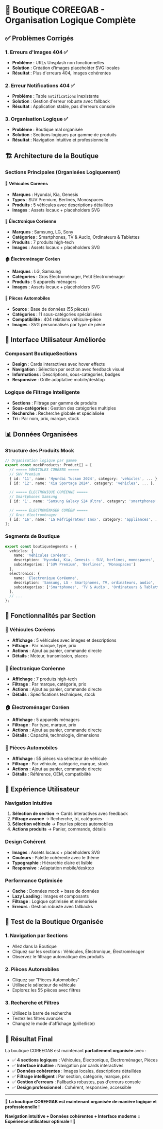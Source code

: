 # 🎯 Boutique COREEGAB - Organisation Logique Complète

## ✅ **Problèmes Corrigés**

### 1. **Erreurs d'Images 404** ✅
- **Problème** : URLs Unsplash non fonctionnelles
- **Solution** : Création d'images placeholder SVG locales
- **Résultat** : Plus d'erreurs 404, images cohérentes

### 2. **Erreur Notifications 404** ✅
- **Problème** : Table `notifications` inexistante
- **Solution** : Gestion d'erreur robuste avec fallback
- **Résultat** : Application stable, pas d'erreurs console

### 3. **Organisation Logique** ✅
- **Problème** : Boutique mal organisée
- **Solution** : Sections logiques par gamme de produits
- **Résultat** : Navigation intuitive et professionnelle

## 🏗️ **Architecture de la Boutique**

### **Sections Principales (Organisées Logiquement)**

#### 🚗 **Véhicules Coréens**
- **Marques** : Hyundai, Kia, Genesis
- **Types** : SUV Premium, Berlines, Monospaces
- **Produits** : 5 véhicules avec descriptions détaillées
- **Images** : Assets locaux + placeholders SVG

#### 📱 **Électronique Coréenne**
- **Marques** : Samsung, LG, Sony
- **Catégories** : Smartphones, TV & Audio, Ordinateurs & Tablettes
- **Produits** : 7 produits high-tech
- **Images** : Assets locaux + placeholders SVG

#### 🏠 **Électroménager Coréen**
- **Marques** : LG, Samsung
- **Catégories** : Gros Électroménager, Petit Électroménager
- **Produits** : 5 appareils ménagers
- **Images** : Assets locaux + placeholders SVG

#### 🔧 **Pièces Automobiles**
- **Source** : Base de données (55 pièces)
- **Catégories** : 11 sous-catégories spécialisées
- **Compatibilité** : 404 relations véhicule-pièce
- **Images** : SVG personnalisés par type de pièce

## 🎨 **Interface Utilisateur Améliorée**

### **Composant BoutiqueSections**
- **Design** : Cards interactives avec hover effects
- **Navigation** : Sélection par section avec feedback visuel
- **Informations** : Descriptions, sous-catégories, badges
- **Responsive** : Grille adaptative mobile/desktop

### **Logique de Filtrage Intelligente**
- **Sections** : Filtrage par gamme de produits
- **Sous-catégories** : Gestion des catégories multiples
- **Recherche** : Recherche globale et spécialisée
- **Tri** : Par nom, prix, marque, stock

## 📊 **Données Organisées**

### **Structure des Produits Mock**
```typescript
// Organisation logique par gamme
export const mockProducts: Product[] = [
  // ===== VÉHICULES CORÉENS =====
  // SUV Premium
  { id: '11', name: 'Hyundai Tucson 2024', category: 'vehicles', ... },
  { id: '12', name: 'Kia Sportage 2024', category: 'vehicles', ... },
  
  // ===== ÉLECTRONIQUE CORÉENNE =====
  // Smartphones Samsung
  { id: '1', name: 'Samsung Galaxy S24 Ultra', category: 'smartphones', ... },
  
  // ===== ÉLECTROMÉNAGER CORÉEN =====
  // Gros électroménager
  { id: '16', name: 'LG Réfrigérateur Inox', category: 'appliances', ... },
];
```

### **Segments de Boutique**
```typescript
export const boutiqueSegments = {
  vehicles: {
    name: 'Véhicules Coréens',
    description: 'Hyundai, Kia, Genesis - SUV, berlines, monospaces',
    subcategories: ['SUV Premium', 'Berlines', 'Monospaces']
  },
  electronics: {
    name: 'Électronique Coréenne',
    description: 'Samsung, LG - Smartphones, TV, ordinateurs, audio',
    subcategories: ['Smartphones', 'TV & Audio', 'Ordinateurs & Tablettes']
  },
  // ...
};
```

## 🎯 **Fonctionnalités par Section**

### **🚗 Véhicules Coréens**
- **Affichage** : 5 véhicules avec images et descriptions
- **Filtrage** : Par marque, type, prix
- **Actions** : Ajout au panier, commande directe
- **Détails** : Moteur, transmission, places

### **📱 Électronique Coréenne**
- **Affichage** : 7 produits high-tech
- **Filtrage** : Par marque, catégorie, prix
- **Actions** : Ajout au panier, commande directe
- **Détails** : Spécifications techniques, stock

### **🏠 Électroménager Coréen**
- **Affichage** : 5 appareils ménagers
- **Filtrage** : Par type, marque, prix
- **Actions** : Ajout au panier, commande directe
- **Détails** : Capacité, technologie, dimensions

### **🔧 Pièces Automobiles**
- **Affichage** : 55 pièces via sélecteur de véhicule
- **Filtrage** : Par véhicule, catégorie, marque, stock
- **Actions** : Ajout au panier, commande directe
- **Détails** : Référence, OEM, compatibilité

## 🚀 **Expérience Utilisateur**

### **Navigation Intuitive**
1. **Sélection de section** → Cards interactives avec feedback
2. **Filtrage avancé** → Recherche, tri, catégories
3. **Sélection véhicule** → Pour les pièces automobiles
4. **Actions produits** → Panier, commande, détails

### **Design Cohérent**
- **Images** : Assets locaux + placeholders SVG
- **Couleurs** : Palette cohérente avec le thème
- **Typographie** : Hiérarchie claire et lisible
- **Responsive** : Adaptation mobile/desktop

### **Performance Optimisée**
- **Cache** : Données mock + base de données
- **Lazy Loading** : Images et composants
- **Filtrage** : Logique optimisée et mémorisée
- **Erreurs** : Gestion robuste avec fallbacks

## 📱 **Test de la Boutique Organisée**

### **1. Navigation par Sections**
- Allez dans la Boutique
- Cliquez sur les sections : Véhicules, Électronique, Électroménager
- Observez le filtrage automatique des produits

### **2. Pièces Automobiles**
- Cliquez sur "Pièces Automobiles"
- Utilisez le sélecteur de véhicule
- Explorez les 55 pièces avec filtres

### **3. Recherche et Filtres**
- Utilisez la barre de recherche
- Testez les filtres avancés
- Changez le mode d'affichage (grille/liste)

## 🎉 **Résultat Final**

La boutique COREEGAB est maintenant **parfaitement organisée** avec :

- ✅ **4 sections logiques** : Véhicules, Électronique, Électroménager, Pièces
- ✅ **Interface intuitive** : Navigation par cards interactives
- ✅ **Données cohérentes** : Images locales, descriptions détaillées
- ✅ **Filtrage intelligent** : Par section, catégorie, marque, prix
- ✅ **Gestion d'erreurs** : Fallbacks robustes, pas d'erreurs console
- ✅ **Design professionnel** : Cohérent, responsive, accessible

---

**🎯 La boutique COREEGAB est maintenant organisée de manière logique et professionnelle !**

**Navigation intuitive + Données cohérentes + Interface moderne = Expérience utilisateur optimale !** 🚀
